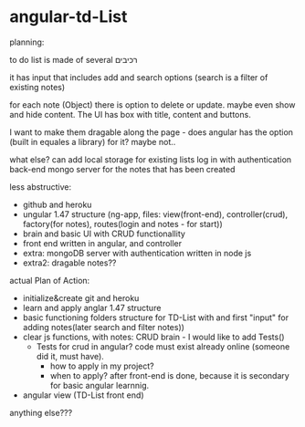 # angular-td-List


planning:

to do list is made of several רכיבים

it has input that includes add and search options (search is a filter of existing notes)

for each note (Object) there is option to delete or update. maybe even show and hide content.
The UI has box with title, content and buttons.

I want to make them dragable along the page - does angular
has the option (built in equales a library) for it? maybe not..

what else?
can add local storage for existing lists
log in with authentication
back-end mongo server for the notes that has been created


less abstructive:
- github and heroku
- ungular 1.47 structure (ng-app, files: view(front-end), controller(crud),
  factory(for notes), routes(login and notes - for start))
- brain and basic UI with CRUD functionallity
- front end written in angular, and controller
- extra: mongoDB server with authentication written in node js
- extra2: dragable notes??


actual Plan of Action:
- initialize&create git and heroku 
- learn and apply anglar 1.47 structure
- basic functioning folders structure for TD-List with and first "input"
  for adding notes(later search and filter notes))
- clear js functions, with notes: CRUD brain - I would like to add Tests()
  * Tests for crud in angular? code must exist already online (someone did it, must have). 
    - how to apply in my project?
    - when to apply? after front-end is done, because it is secondary for basic angular learnnig. 
- angular view (TD-List front end)


anything else???